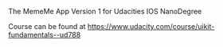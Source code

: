 The MemeMe App Version 1 for Udacities IOS NanoDegree

Course can be found at https://www.udacity.com/course/uikit-fundamentals--ud788